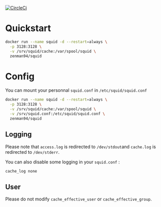 [![CircleCi](https://circleci.com/gh/gaetanars/docker-squid.svg?style=shield)](https://circleci.com/gh/gaetanars/docker-squid)

# Quickstart
```bash
docker run --name squid -d --restart=always \
  -p 3128:3128 \
  -v /srv/squid/cache:/var/spool/squid \
  zenman94/squid
```

# Config
You can mount your personnal `squid.conf` in `/etc/squid/squid.conf`
```bash
docker run --name squid -d --restart=always \
  -p 3128:3128 \
  -v /srv/squid/cache:/var/spool/squid \
  -v /srv/squid.conf:/etc/squid/squid.conf \
  zenman94/squid
```

## Logging
Please note that `access.log`  is redirected to `/dev/stdout`and `cache.log` is redirected to `/dev/stderr`.

You can also disable some logging in your `squid.conf` :
```bash
cache_log none
```
## User
Please do not modify `cache_effective_user` or `cache_effective_group`.